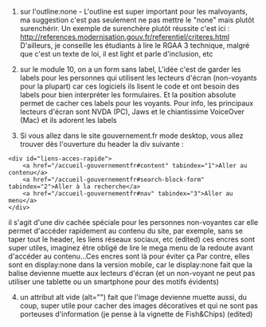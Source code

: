 1) sur l'outline:none - L'outline est super important pour les malvoyants, ma suggestion c'est pas seulement ne pas mettre le "none" mais plutôt surenchérir. Un exemple de surenchère plutôt réussite c'est ici : http://references.modernisation.gouv.fr/referentiel/criteres.html
D'ailleurs, je conseille les étudiants à lire le RGAA 3 technique, malgré que c'est un texte de loi, il est light et parle d'inclusion, etc

2) sur le module 10, on a un form sans label,  L'idée c'est de garder les labels pour les personnes qui utilisent les lecteurs d'écran (non-voyants pour la plupart) car ces logiciels ils lisent le code et ont besoin des labels pour bien interpréter les formulaires. Et la position absolute permet de cacher ces labels pour les voyants. Pour info, les principaux lecteurs d'écran sont NVDA (PC), Jaws et le chiantissime VoiceOver (Mac) et ils adorent les labels

3) Si vous allez dans le site gouvernement.fr mode desktop, vous allez trouver dès l'ouverture du header la div suivante :
```
<div id="liens-acces-rapide">
	<a href="/accueil-gouvernementfr#content" tabindex="1">Aller au contenu</a>
	<a href="/accueil-gouvernementfr#search-block-form" tabindex="2">Aller à la recherche</a>
	<a href="/accueil-gouvernementfr#nav" tabindex="3">Aller au menu</a>
</div>
```


il s'agit d'une div cachée spéciale pour les personnes non-voyantes car elle permet d'accéder rapidement au contenu du site, par exemple, sans se taper tout le header, les liens réseaux sociaux, etc (edited)
ces encres sont super utiles, imaginez être obligé de lire le mega menu de la redoute avant d'accéder au contenu...Ces encres sont là pour éviter ça
Par contre, elles sont en display:none dans la version mobile, car le display:none fait que la balise devienne muette aux lecteurs d'écran (et un non-voyant ne peut pas utiliser une tablette ou un smartphone pour des motifs évidents)

4) un attribut alt vide (alt="") fait que l'image devienne muette aussi, du coup, super utile pour cacher des images décoratives et qui ne sont pas porteuses d'information (je pense à la vignette de Fish&Chips) (edited)